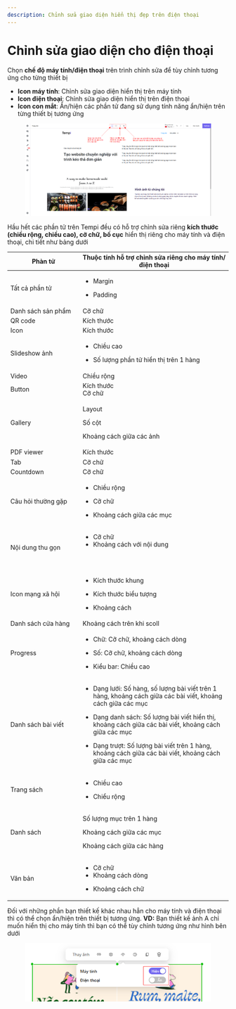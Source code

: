 ```yaml
---
description: Chỉnh sửa giao diện hiển thị đẹp trên điện thoại
---
```


# Chỉnh sửa giao diện cho điện thoại

Chọn **chế độ máy tính/điện thoại** trên trình chỉnh sửa để tùy chỉnh tương ứng cho từng thiết bị

* **Icon máy tính**: Chỉnh sửa giao diện hiển thị trên máy tính
* **Icon điện thoại**: Chỉnh sửa giao diện hiển thị trên điện thoại
* **Icon con mắt**: Ẩn/hiện các phần tử đang sử dụng tính năng ẩn/hiện trên từng thiết bị tương ứng

<figure><img src="../.gitbook/assets/image.png" alt=""><figcaption></figcaption></figure>

Hầu hết các phần tử trên Tempi đều có hỗ trợ chỉnh sửa riêng **kích thước (chiều rộng, chiều cao), cỡ chữ, bố cục** hiển thị riêng cho máy tính và điện thoại, chi tiết như bảng dưới

<table><thead><tr><th width="183">Phàn tử</th><th width="433">Thuộc tính hỗ trợ chỉnh sửa riêng cho máy tính/điện thoại</th></tr></thead><tbody><tr><td>Tất cả phần tử</td><td><p></p><ul><li>Margin</li></ul><ul><li>Padding</li></ul></td></tr><tr><td>Danh sách sản phẩm</td><td>Cỡ chữ</td></tr><tr><td>QR code</td><td>Kích thước</td></tr><tr><td>Icon</td><td>Kích thước<br></td></tr><tr><td>Slideshow ảnh</td><td><p></p><ul><li>Chiều cao</li></ul><ul><li>Số lượng phần tử hiển thị trên 1 hàng</li></ul></td></tr><tr><td>Video</td><td>Chiều rộng</td></tr><tr><td>Button</td><td>Kích thước<br>Cỡ chữ</td></tr><tr><td>Gallery</td><td><p>Layout</p><p>Số cột</p><p>Khoảng cách giữa các ảnh</p></td></tr><tr><td>PDF viewer</td><td>Kích thước<br></td></tr><tr><td>Tab</td><td>Cỡ chữ</td></tr><tr><td>Countdown</td><td>Cỡ chữ</td></tr><tr><td>Câu hỏi thường gặp</td><td><p></p><ul><li>Chiều rộng</li></ul><ul><li>Cỡ chữ</li></ul><ul><li>Khoảng cách giữa các mục</li></ul></td></tr><tr><td>Nội dung thu gọn</td><td><ul><li>Cỡ chữ</li><li>Khoảng cách với nội dung</li></ul><p><br></p></td></tr><tr><td>Icon mạng xã hội</td><td><p></p><ul><li>Kích thước khung</li></ul><ul><li>Kích thước biểu tượng</li></ul><ul><li>Khoảng cách</li></ul></td></tr><tr><td>Danh sách cửa hàng</td><td>Khoảng cách trên khi scoll</td></tr><tr><td>Progress</td><td><p></p><ul><li>Chữ: Cỡ chữ, khoảng cách dòng</li></ul><ul><li>Số: Cỡ chữ, khoảng cách dòng</li></ul><ul><li>Kiểu bar: Chiều cao</li></ul></td></tr><tr><td>Danh sách bài viết</td><td><p></p><ul><li>Dạng lưới: Số hàng, số lượng bài viết trên 1 hàng, khoảng cách giữa các bài viết, khoảng cách giữa các mục</li></ul><ul><li>Dạng danh sách: Số lượng bài viết hiển thị, khoảng cách giữa các bài viết, khoảng cách giữa các mục</li></ul><ul><li>Dạng trượt: Số lượng bài viết trên 1 hàng, khoảng cách giữa các bài viết, khoảng cách giữa các mục</li></ul></td></tr><tr><td>Trang sách</td><td><ul><li>Chiều cao</li></ul><ul><li>Chiểu rộng<br></li></ul></td></tr><tr><td>Danh sách</td><td><p>Số lượng mục trên 1 hàng</p><p>Khoảng cách giữa các mục</p><p>Khoảng cách giữa các hàng</p></td></tr><tr><td>Văn bản</td><td><p></p><ul><li>Cỡ chữ</li><li>Khoảng cách dòng</li></ul><ul><li>Khoảng cách chữ</li></ul></td></tr></tbody></table>



Đối với những phần bạn thiết kế khác nhau hẳn cho máy tính và điện thoại thì có thể chọn ẩn/hiện trên thiết bị tương ứng. **VD:** Bạn thiết kế ảnh A chỉ muốn hiển thị cho máy tính thì bạn có thể tùy chỉnh tương ứng như hình bên dưới

<figure><img src="../.gitbook/assets/image (215).png" alt=""><figcaption></figcaption></figure>

